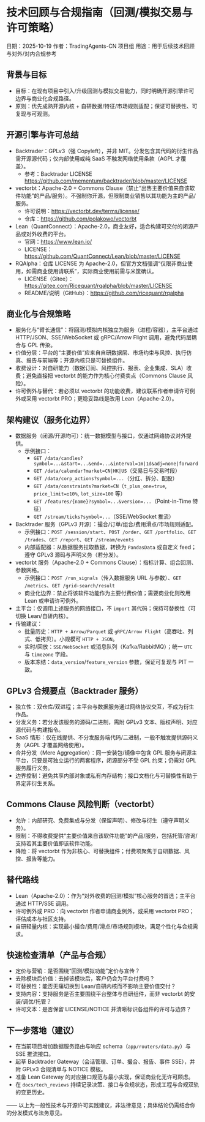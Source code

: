 # 技术回顾与合规指南（回测/模拟交易与许可策略）

日期：2025-10-19
作者：TradingAgents-CN 项目组
用途：用于后续技术回顾与对外/对内合规参考

## 背景与目标
- 目标：在现有项目中引入/升级回测与模拟交易能力，同时明确开源引擎许可边界与商业化合规路径。
- 原则：优先成熟开源内核 + 自研数据/特征/市场规则适配；保证可替换性、可复现与可观测。

## 开源引擎与许可总结
- Backtrader：GPLv3（强 Copyleft），并非 MIT。分发包含其代码的衍生作品需开源源代码；仅内部使用或纯 SaaS 不触发网络使用条款（AGPL 才覆盖）。
  - 参考：Backtrader LICENSE https://github.com/mementum/backtrader/blob/master/LICENSE
- vectorbt：Apache-2.0 + Commons Clause（禁止“出售主要价值来自该软件功能”的产品/服务）。不强制你开源，但限制商业销售以其功能为主的产品/服务。
  - 许可说明：https://vectorbt.dev/terms/license/
  - 仓库：https://github.com/polakowo/vectorbt
- Lean（QuantConnect）：Apache-2.0，商业友好，适合构建可交付的闭源产品或对外收费的平台。
  - 官网：https://www.lean.io/
  - LICENSE：https://github.com/QuantConnect/Lean/blob/master/LICENSE
- RQAlpha：仓库 LICENSE 为 Apache-2.0，但官方文档强调“仅限非商业使用，如需商业使用请联系”，实际商业使用前需与米筐确认。
  - LICENSE（Gitee）：https://gitee.com/Ricequant/rqalpha/blob/master/LICENSE
  - README/说明（GitHub）：https://github.com/ricequant/rqalpha

## 商业化与合规策略
- 服务化与“臂长通信”：将回测/模拟内核独立为服务（进程/容器），主平台通过 HTTP/JSON、SSE/WebSocket 或 gRPC/Arrow Flight 调用，避免代码层耦合与 GPL 传染。
- 价值分层：平台的“主要价值”应来自自研数据层、市场约束与风控、执行仿真、报告与前端等；开源内核只是可替换组件。
- 收费设计：对自研能力（数据订阅、风控执行、报表、企业集成、SLA）收费；避免直接把 vectorbt 的能力作为核心付费卖点（Commons Clause 风险）。
- 许可例外与替代：若必须以 vectorbt 的功能收费，建议联系作者申请许可例外或采用 vectorbt PRO；更稳妥路线是改用 Lean（Apache-2.0）。

## 架构建议（服务化边界）
- 数据服务（闭源/开源均可）：统一数据模型与接口，仅通过网络协议对外提供。
  - 示例接口：
    - `GET /data/candles?symbol=...&start=...&end=...&interval=1m|1d&adj=none|forward`
    - `GET /data/calendar?market=CN|HK|US`（交易日与交易时段）
    - `GET /data/corp_actions?symbol=...`（分红、拆分、配股）
    - `GET /data/constraints?market=CN`（`t_plus_one=true`, `price_limit=±10%`, `lot_size=100` 等）
    - `GET /features/{name}?symbol=...&version=...`（Point-in-Time 特征）
    - `GET /stream/ticks?symbol=...`（SSE/WebSocket 推流）
- Backtrader 服务（GPLv3 开源）：撮合/订单/组合/费用滑点/市场规则适配。
  - 示例接口：`POST /session/start`、`POST /order`、`GET /portfolio`、`GET /trades`、`GET /report`、`GET /stream/events`
  - 内部适配器：从数据服务拉取数据，转换为 `PandasData` 或自定义 feed；遵守 GPLv3 源码与声明义务（若分发）。
- vectorbt 服务（Apache-2.0 + Commons Clause）：指标计算、组合回测、参数网格。
  - 示例接口：`POST /run_signals`（传入数据服务 URL 与参数）、`GET /metrics`、`GET /grid-search/result`
  - 商业化边界：禁止将该软件功能作为主要付费价值；需要商业化则改用 Lean 或申请许可例外。
- 主平台：仅调用上述服务的网络接口，不 `import` 其代码；保持可替换性（可切换 Lean/自研内核）。
- 传输建议：
  - 批量历史：`HTTP + Arrow/Parquet` 或 `gRPC/Arrow Flight`（高吞吐、列式、低拷贝）。小规模可 `HTTP + JSON`。
  - 实时/回放：`SSE/WebSocket` 或消息队列（Kafka/RabbitMQ）；统一 `UTC` 与 `timezone` 字段。
  - 版本冻结：`data_version`/`feature_version` 参数，保证可复现与 PIT 一致。

## GPLv3 合规要点（Backtrader 服务）
- 独立性：双仓库/双进程；主平台与数据服务通过网络协议交互，不成为衍生作品。
- 分发义务：若分发该服务的源码/二进制，需附 GPLv3 文本、版权声明、对应源代码与构建指令。
- SaaS 情形：仅在线提供、不分发服务端代码/二进制，一般不触发提供源码义务（AGPL 才覆盖网络使用）。
- 合并分发（Mere Aggregation）：同一安装包/镜像中包含 GPL 服务与闭源主平台，只要是可独立运行的两套程序，闭源部分不受 GPL 约束；仍需对 GPL 服务履行义务。
- 边界控制：避免共享内部对象或私有内存结构；接口文档化与可替换性有助于界定非衍生关系。

## Commons Clause 风险判断（vectorbt）
- 允许：内部研究、免费集成与分发（保留声明）、修改与衍生（遵守声明义务）。
- 限制：不得收费提供“主要价值来自该软件功能”的产品/服务，包括托管/咨询/支持若其主要价值即该软件功能。
- 降险：将 vectorbt 作为非核心、可替换组件；付费项聚焦于自研数据、风控、报告等能力。

## 替代路线
- Lean（Apache-2.0）：作为“对外收费的回测/模拟”核心服务的首选；主平台通过 HTTP/SSE 调用。
- 许可例外或 PRO：向 vectorbt 作者申请商业例外，或采用 vectorbt PRO；评估成本与社区支持。
- 自研轻量内核：实现最小撮合/费用/滑点/市场规则模块，满足个性化与合规需求。

## 快速检查清单（产品与合规）
- 定价与营销：是否围绕“回测/模拟功能”定价与宣传？
- 去除模块后价值：去掉该模块后，客户仍会为平台付费吗？
- 可替换性：能否无痛切换到 Lean/自研内核而不影响主要价值交付？
- 支持内容：支持服务是否主要围绕平台整体与自研组件，而非 vectorbt 的安装/调优/托管？
- 许可文本：是否保留 LICENSE/NOTICE 并清晰标识各组件的许可与边界？

## 下一步落地（建议）
- 在当前项目增加数据服务路由与响应 schema（`app/routers/data.py`）与 SSE 推流接口。
- 起草 Backtrader Gateway（会话管理、订单、撮合、报告、事件 SSE），并附 GPLv3 合规清单与 NOTICE 模板。
- 准备 Lean Gateway 的对应接口规范与最小实现，保证商业化无许可顾虑。
- 在 `docs/tech_reviews` 持续记录决策、接口与合规状态，形成工程与合规双轨的变更历史。

—— 以上为一般性技术与开源许可实践建议，非法律意见；具体结论仍需结合你的分发模式与法务意见。